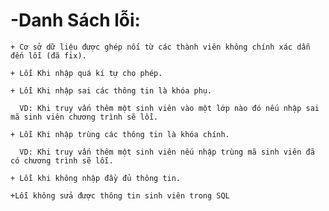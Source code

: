 # -Danh Sách lỗi:
	
	+ Cơ sở dữ liệu được ghép nối từ các thành viên không chính xác dẫn đến lỗi (đã fix).

	+ Lỗi Khi nhập quá kí tự cho phép.

	+ Lỗi Khi nhập sai các thông tin là khóa phụ.

	  VD: Khi truy vấn thêm một sinh viên vào một lớp nào đó nếu nhập sai mã sinh viên chương trình sẽ lỗi.

	+ Lỗi Khi nhập trùng các thông tin là khóa chính.

	  VD: Khi truy vấn thêm một sinh viên nếu nhập trùng mã sinh viên đã có chương trình sẽ lỗi.
	  
	+ Lỗi khi không nhập đầy đủ thông tin.
	
	+Lỗi không sửa được thông tin sinh viên trong SQL
